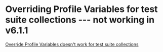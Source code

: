 Overriding Profile Variables for test suite collections --- not working in v6.1.1
====================================================================


[Override Profile Variables doesn't work for test suite collections](https://forum.katalon.com/t/override-profile-variables-doesnt-work-for-test-suite-collections/18114)
